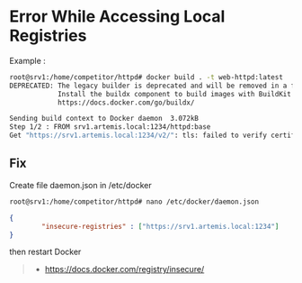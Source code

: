 # Error While Accessing Local Registries
Example :
```bash
root@srv1:/home/competitor/httpd# docker build . -t web-httpd:latest
DEPRECATED: The legacy builder is deprecated and will be removed in a future release.
            Install the buildx component to build images with BuildKit:
            https://docs.docker.com/go/buildx/

Sending build context to Docker daemon  3.072kB
Step 1/2 : FROM srv1.artemis.local:1234/httpd:base
Get "https://srv1.artemis.local:1234/v2/": tls: failed to verify certificate: x509: certificate relies on legacy Common Name field, use SANs instead
```
## Fix
Create file daemon.json in /etc/docker
```bash
root@srv1:/home/competitor/httpd# nano /etc/docker/daemon.json
```
```json
{
        "insecure-registries" : ["https://srv1.artemis.local:1234"]
}
```
then restart Docker
> - https://docs.docker.com/registry/insecure/
